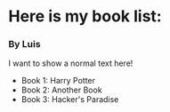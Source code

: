 # Here is my book list: 
### By Luis
I want to show a normal text here!

- Book 1: Harry Potter
- Book 2: Another Book
- Book 3: Hacker's Paradise